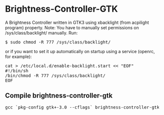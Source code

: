 # Brightness-Controller-GTK
A Brightness Controller written in GTK3 using xbacklight (from acpilight program) property.
Note: You have to manually set permissions on /sys/class/backlight/ manually.
Run: 
<pre>$ sudo chmod -R 777 /sys/class/backlight/</pre>
or if you want to set it up automatically on startup using a service (openrc, for example):
<pre>cat > /etc/local.d/enable-backlight.start << "EOF"
#!/bin/sh
/bin/chmod -R 777 /sys/class/backlight/
EOF</pre>
## Compile brightness-controller-gtk
<pre>gcc `pkg-config gtk+-3.0 --cflags` brightness-controller-gtk.c -o brightness-controller-gtk `pkg-config gtk+-3.0 --libs`</pre>

